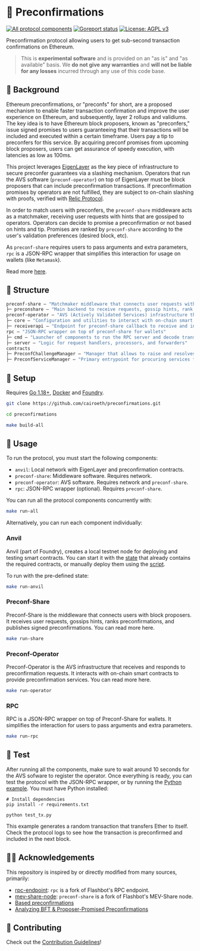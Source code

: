 # 🔌 Preconfirmations

[![All protocol components](https://github.com/cairoeth/preconfirmations/actions/workflows/protocol.yaml/badge.svg)](https://github.com/cairoeth/preconfirmations/actions/workflows/protocol.yaml)
[![Goreport status](https://goreportcard.com/badge/github.com/flashbots/mev-boost)](https://goreportcard.com/report/github.com/flashbots/mev-boost)
[![License: AGPL v3](https://img.shields.io/badge/License-AGPL_v3-blue.svg)](https://www.gnu.org/licenses/agpl-3.0)

Preconfirmation protocol allowing users to get sub-second transaction confirmations on Ethereum.

> This is **experimental software** and is provided on an "as is" and "as available" basis. We **do not give any warranties** and **will not be liable for any losses** incurred through any use of this code base.

## 🌱 Background

Ethereum preconfirmations, or "preconfs" for short, are a proposed mechanism to enable faster transaction confirmation and improve the user experience on Ethereum, and subsequently, layer 2 rollups and validiums. The key idea is to have Ethereum block proposers, known as "preconfers," issue signed promises to users guaranteeing that their transactions will be included and executed within a certain timeframe. Users pay a tip to preconfers for this service. By acquiring preconf promises from upcoming block proposers, users can get assurance of speedy execution, with latencies as low as 100ms.

This project leverages [EigenLayer](https://www.eigenlayer.xyz/) as the key piece of infrastructure to secure preconfer guarantees via a slashing mechanism. Operators that run the AVS software (`preconf-operator`) on top of EigenLayer must be block proposers that can include preconfirmation transactions. If preconfirmation promises by operators are not fulfilled, they are subject to on-chain slashing with proofs, verified with [Relic Protocol](https://relicprotocol.com/).

In order to match users with preconfers, the `preconf-share` middleware acts as a matchmaker, receiving user requests with hints that are gossiped to operators. Operators can decide to promise a preconfirmation or not based on hints and tip. Promises are ranked by `preconf-share` according to the user's validation preferences (desired block, etc).

As `preconf-share` requires users to pass arguments and extra parameters, `rpc` is a JSON-RPC wrapper that simplifies this interaction for usage on wallets (like `Metamask`).

Read more [here](https://ethresear.ch/t/towards-an-implementation-of-based-preconfirmations-leveraging-restaking/19211).

## 🧱 Structure

```ml
preconf-share — "Matchmaker middleware that connects user requests with block proposers"
├─ preconshare — "Main backend to receive requests, gossip hints, rank preconfirmations, and publish signed preconfirmations"
preconf-operator — "AVS (Actively Validated Services) infrastructure that receives and reponds to preconfirmation requests"
├─ core — "Configuration and utilities to interact with on-chain smart contracts"
├─ receiverapi — "Endpoint for preconf-share callback to receive and include raw transactions"
rpc — "JSON-RPC wrapper on top of preconf-share for wallets"
├─ cmd — "Launcher of components to run the RPC server and decode transactions"
├─ server — "Logic for request handlers, processors, and forwarders"
contracts
├─ PreconfChallengeManager — "Manager that allows to raise and resolves challenges for signed preconfirmations"
├─ PreconfServiceManager — "Primary entrypoint for procuring services for preconfirmations"
```

## 👷 Setup

Requires [Go 1.18+](https://go.dev/doc/install), [Docker](https://www.docker.com/products/docker-desktop/) and [Foundry](https://getfoundry.sh/).

```bash
git clone https://github.com/cairoeth/preconfirmations.git

cd preconfirmations

make build-all
```

## 🔧 Usage

To run the protocol, you must start the following components:
- `anvil`: Local network with EigenLayer and preconfirmation contracts.
- `preconf-share`: Middleware software. Requires network.
- `preconf-operator`: AVS software. Requires network and `preconf-share`.
- `rpc`: JSON-RPC wrapper (optional). Requires `preconf-share`.

You can run all the protocol components concurrently with:

```bash
make run-all
```

Alternatively, you can run each component individually:

### Anvil

Anvil (part of Foundry), creates a local testnet node for deploying and testing smart contracts. You can start it with the [state](contracts/anvil-state.json) that already contains the required contracts, or manually deploy them using the [script](contracts/script/Preconf.s.sol).

To run with the pre-defined state:

```bash
make run-anvil
```

### Preconf-Share

Preconf-Share is the middleware that connects users with block proposers. It receives user requests, gossips hints, ranks preconfirmations, and publishes signed preconfirmations. You can read more here.

```bash
make run-share
```

### Preconf-Operator

Preconf-Operator is the AVS infrastructure that receives and responds to preconfirmation requests. It interacts with on-chain smart contracts to provide preconfirmation services. You can read more here.

```bash
make run-operator
```

### RPC

RPC is a JSON-RPC wrapper on top of Preconf-Share for wallets. It simplifies the interaction for users to pass arguments and extra parameters.

```bash
make run-rpc
```

## 🧪 Test

After running all the components, make sure to wait around 10 seconds for the AVS sofware to register the operator. Once everything is ready, you can test the protocol with the JSON-RPC wrapper, or by running the [Python example](test_tx.py). You must have Python installed:

```
# Install dependencies
pip install -r requirements.txt

python test_tx.py
```

This example generates a random transaction that transfers Ether to itself. Check the protocol logs to see how the transaction is preconfirmed and included in the next block.

## 🙏🏼 Acknowledgements

This repository is inspired by or directly modified from many sources, primarily:

- [rpc-endpoint](https://github.com/flashbots/rpc-endpoint): `rpc` is a fork of Flashbot's RPC endpoint.
- [mev-share-node](https://github.com/flashbots/mev-share-node): `preconf-share` is a fork of Flashbot's MEV-Share node.
- [Based preconfirmations](https://ethresear.ch/t/based-preconfirmations/17353)
- [Analyzing BFT & Proposer-Promised Preconfirmations](https://ethresear.ch/t/analyzing-bft-proposer-promised-preconfirmations/17963)

## 🫡 Contributing

Check out the [Contribution Guidelines](./CONTRIBUTING.md)!
